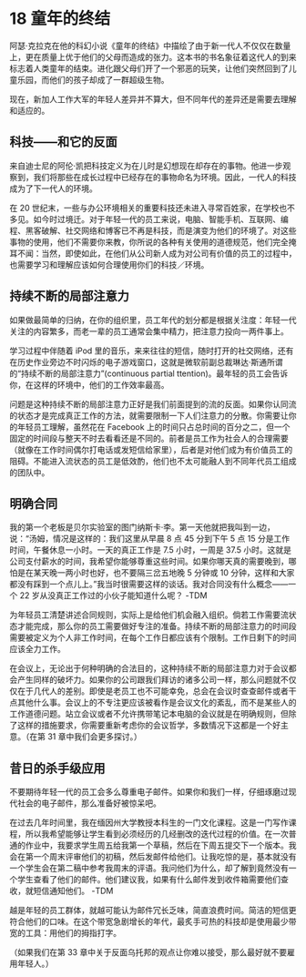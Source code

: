 # 18 童年的终结

阿瑟·克拉克在他的科幻小说《童年的终结》中描绘了由于新一代人不仅仅在数量上，更在质量上优于他们的父母而造成的张力。这本书的书名象征着这代人的到来标志着人类童年的结束。进化跟父母们开了一个邪恶的玩笑，让他们突然回到了儿童乐园，而他们的孩子却成了一群超级生物。

现在，新加人工作大军的年轻人差异并不算大，但不同年代的差异还是需要去理解和适应的。

## 科技——和它的反面

来自迪士尼的阿伦·凯把科技定义为在儿时是幻想现在却存在的事物。他进一步观察到，我们将那些在成长过程中已经存在的事物命名为环境。因此，一代人的科技成为了下一代人的环境。

在 20 世纪末，一些与办公环境相关的重要科技还未进入寻常百姓家，在学校也不多见。如今时过境迁。对于年轻一代的员工来说，电脑、智能手机、互联网、编程、黑客破解、社交网络和博客已不再是科技，而是演变为他们的环境了。对这些事物的使用，他们不需要你来教，你所说的各种有关使用的道德规范，他们完全掩耳不闻：当然，即使如此，在他们从公司新人成为对公司有价值的员工的过程中，也需要学习和理解应该如何合理使用你们的科技／环境。

## 持续不断的局部注意力

如果做最简单的归纳，在你的组织里，员工年代的划分都是根据关注度：年轻一代关注的内容繁多，而老一辈的员工通常会集中精力，把注意力投向一两件事上。

学习过程中伴随着 iPod 里的音乐，来来往往的短信，随时打开的社交网络，还有在历史作业旁边不时闪烁的电子游戏窗口，这就是微软前副总裁琳达·斯通所谓的“持续不断的局部注意力”(continuous partial ttention)。最年轻的员工会告诉你，在这样的环境中，他们的工作效率最高。

问题是这种持续不断的局部注意力正好是我们前面提到的流的反面。如果你认同流的状态才是完成真正工作的方法，就需要限制一下人们注意力的分散。你需要让你的年轻员工理解，虽然花在 Facebook 上的时间只占总时间的百分之二，但一个固定的时间段与整天不时去看看还是不同的。前者是员工作为社会人的合理需要（就像在工作时间偶尔打电话或发短信给家里），后者是对他们成为有价值员工的阻碍。不能进入流状态的员工是低效酌，他们也不太可能融人到不同年代员工组成的团队中。

## 明确合同

我的第一个老板是贝尔实验室的图门纳斯卡·李。第一天他就把我叫到一边，说：“汤姆，情况是这样的：我们这里从早晨 8 点 45 分到下午 5 点 15 分是工作时间，午餐休息一小时。一天的真正工作是 7.5 小时，一周是 37.5 小时。这就是公司支付薪水的时间，我希望你能够尊重这些时间。如果你哪天真的需要晚到，哪怕是在某天晚一两小时也好，也不要隔三岔五地晚 5 分钟或 10 分钟，这样和大家都没有踩到一个点儿上。”我当时很需要这样的谈话。我对合同没有什么概念——一个 22 岁从没真正工作过的小伙子能知道什么呢？
-TDM

为年轻员工清楚讲述合同规则，实际上是给他们机会融入组织。倘若工作需要流状态才能完成，那么你的员工需要做好专注的准备。持续不断的局部注意力的时间段需要被定义为个人非工作时间，在每个工作日都应该有个限制。工作日剩下的时间应该全力工作。

在会议上，无论出于何种明确的合法目的，这种持续不断的局部注意力对于会议都会产生同样的破坏力。如果你的公司跟我们拜访的诸多公司一样，那么问题就不仅仅在于几代人的差别。即使是老员工也不可能幸免，总会在会议时查查邮件或者干点其他什么事。会议上的不专注更应该被看作是会议文化的紊乱，而不是某些人的工作道德问题。站立会议或者不允许携带笔记本电脑的会议就是在明确规则，但除了这样的措施要求，你需要重新考虑你的会议哲学，多数情况下这都是一个好主意。（在第 31 章中我们会更多探讨。）

## 昔日的杀手级应用

不要期待年轻一代的员工会多么尊重电子邮件。如果你和我们一样，仔细琢磨过现代社会的电子邮件，那么准备好被惊呆吧。

在过去几年时间里，我在缅因州大学教授本科生的一门文化课程。这是一门写作课程，所以我希望能够让学生看到必须经历的几经删改的迭代过程的价值。在一次普通的作业中，我要求学生周五给我第一个草稿，然后在下周五提交下一个版本。我会在第一个周末评审他们的初稿，然后发邮件给他们。让我吃惊的是，基本就没有一个学生会在第二稿中参考我周末的评语。我问他们为什么，却了解到竟然没有一个学生查看了他们的邮件。他们建议我，如果有什么邮件发到收件箱需要他们查收，就短信通知他们。
-TDM

越是年轻的员工群体，就越可能认为邮件冗长乏味，简直浪费时间。简洁的短信更符合他们的口味。在这个带宽急剧增长的年代，最炙手可热的科技却是使用最少带宽的工具：用他们的拇指打字。

（如果我们在第 33 章中关于反面乌托邦的观点让你难以接受，那么最好就不要雇用年轻人。）
